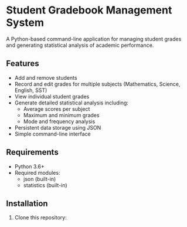 # Student Gradebook Management System

A Python-based command-line application for managing student grades and generating statistical analysis of academic performance.

## Features

- Add and remove students
- Record and edit grades for multiple subjects (Mathematics, Science, English, SST)
- View individual student grades
- Generate detailed statistical analysis including:
  - Average scores per subject
  - Maximum and minimum grades
  - Mode and frequency analysis
- Persistent data storage using JSON
- Simple command-line interface

## Requirements

- Python 3.6+
- Required modules:
  - json (built-in)
  - statistics (built-in)

## Installation

1. Clone this repository: 